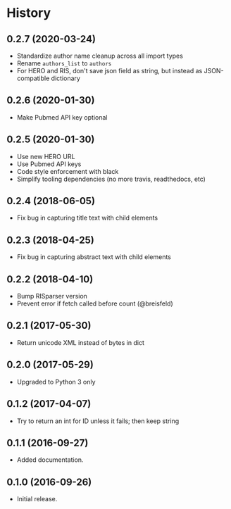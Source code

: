 # History

## 0.2.7 (2020-03-24)

* Standardize author name cleanup across all import types
* Rename `authors_list` to `authors`
* For HERO and RIS, don't save json field as string, but instead as JSON-compatible dictionary

## 0.2.6 (2020-01-30)

* Make Pubmed API key optional

## 0.2.5 (2020-01-30)

* Use new HERO URL
* Use Pubmed API keys
* Code style enforcement with black
* Simplify tooling dependencies (no more travis, readthedocs, etc)

## 0.2.4 (2018-06-05)

* Fix bug in capturing title text with child elements


## 0.2.3 (2018-04-25)

* Fix bug in capturing abstract text with child elements


## 0.2.2 (2018-04-10)

* Bump RISparser version
* Prevent error if fetch called before count (@breisfeld)


## 0.2.1 (2017-05-30)

* Return unicode XML instead of bytes in dict


## 0.2.0 (2017-05-29)

* Upgraded to Python 3 only


## 0.1.2 (2017-04-07)

* Try to return an int for ID unless it fails; then keep string


## 0.1.1 (2016-09-27)

* Added documentation.


## 0.1.0 (2016-09-26)

* Initial release.
